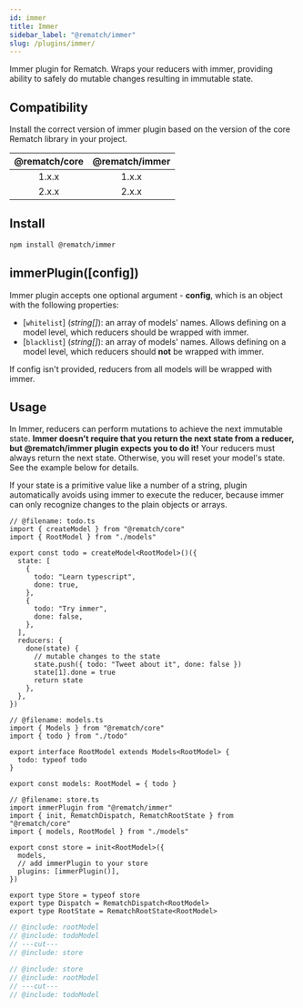 ```yaml
---
id: immer
title: Immer
sidebar_label: "@rematch/immer"
slug: /plugins/immer/
---
```


Immer plugin for Rematch. Wraps your reducers with immer, providing ability to safely do mutable changes resulting in immutable state.

## Compatibility

Install the correct version of immer plugin based on the version of the core Rematch library in your project.

| @rematch/core | @rematch/immer |
| :-----------: | :------------: |
|     1.x.x     |     1.x.x      |
|     2.x.x     |     2.x.x      |

## Install

```bash npm2yarn
npm install @rematch/immer
```

## immerPlugin([config])

Immer plugin accepts one optional argument - **config**, which is an object with the following properties:

- [`whitelist`] (_string[]_): an array of models' names. Allows defining on a model level, which reducers should be wrapped with immer.
- [`blacklist`] (_string[]_): an array of models' names. Allows defining on a model level, which reducers should **not** be wrapped with immer.

If config isn't provided, reducers from all models will be wrapped with immer.

## Usage

In Immer, reducers can perform mutations to achieve the next immutable state. **Immer doesn't require that you return the next state from a reducer, but @rematch/immer plugin expects you to do it!** Your reducers must always return the next state. Otherwise, you will reset your model's state. See the example below for details.

If your state is a primitive value like a number of a string, plugin automatically avoids using immer to execute the reducer, because immer can only recognize changes to the plain objects or arrays.

```twoslash include todoModel
// @filename: todo.ts
import { createModel } from "@rematch/core"
import { RootModel } from "./models"

export const todo = createModel<RootModel>()({
  state: [
    {
      todo: "Learn typescript",
      done: true,
    },
    {
      todo: "Try immer",
      done: false,
    },
  ],
  reducers: {
    done(state) {
      // mutable changes to the state
      state.push({ todo: "Tweet about it", done: false })
      state[1].done = true
      return state
    },
  },
})
```

```twoslash include rootModel
// @filename: models.ts
import { Models } from "@rematch/core"
import { todo } from "./todo"

export interface RootModel extends Models<RootModel> {
  todo: typeof todo
}

export const models: RootModel = { todo }
```

```twoslash include store
// @filename: store.ts
import immerPlugin from "@rematch/immer"
import { init, RematchDispatch, RematchRootState } from "@rematch/core"
import { models, RootModel } from "./models"

export const store = init<RootModel>({
  models,
  // add immerPlugin to your store
  plugins: [immerPlugin()],
})

export type Store = typeof store
export type Dispatch = RematchDispatch<RootModel>
export type RootState = RematchRootState<RootModel>
```

```ts twoslash title="store.ts"
// @include: rootModel
// @include: todoModel
// ---cut---
// @include: store
```

```ts twoslash title="todo.ts"
// @include: store
// @include: rootModel
// ---cut---
// @include: todoModel
```
